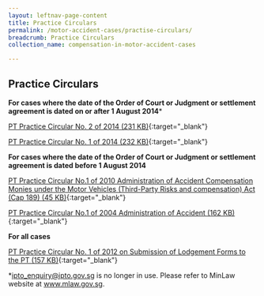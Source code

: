 ```yaml
---
layout: leftnav-page-content
title: Practice Circulars
permalink: /motor-accident-cases/practise-circulars/
breadcrumb: Practice Circulars
collection_name: compensation-in-motor-accident-cases

---
```


Practice Circulars
---

**For cases where the date of the Order of Court or Judgment or settlement agreement is dated on or after 1 August 2014***<br>

[PT Practice Circular No. 2 of 2014 (231 KB)](/files/PTCircular2of2014MA.pdf){:target="_blank"}

[PT Practice Circular No. 1 of 2014 (232 KB)](/files/PTCircular1of2014MA.pdf){:target="_blank"}

**For cases where the date of the Order of Court or Judgment or settlement agreement is dated before 1 August 2014**<br>

[PT Practice Circular No.1 of 2010 Administration of Accident Compensation Monies under the Motor Vehicles (Third-Party Risks and compensation) Act (Cap 189) (45 KB)](/files/linkclickba47.pdf){:target="_blank"}

[PT Practice Circular No.1 of 2004 Administration of Accident (162 KB)](/files/PracticeCircular1of2004NEW.pdf){:target="_blank"}

**For all cases**<br>

[PT Practice Circular No. 1 of 2012 on Submission of Lodgement Forms to the PT (157 KB)](/files/linkclickc662.pdf){:target="_blank"}

*ipto_enquiry@ipto.gov.sg is no longer in use. Please refer to MinLaw website at www.mlaw.gov.sg.
